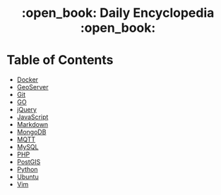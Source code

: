 <div align="center">
  <h1>:open_book: Daily Encyclopedia :open_book:</h1>
</div>

# Table of Contents

- [Docker](./docker/README.md)
- [GeoServer](./geoserver/README.md)
- [Git](./git/README.md)
- [GO](./go/README.md)
- [jQuery](./jquery/README.md)
- [JavaScript](./javascript/README.md)
- [Markdown](./markdown/README.md)
- [MongoDB](./mongodb/README.md)
- [MQTT](./mqtt/README.md)
- [MySQL](./mysql/README.md)
- [PHP](./php/README.md)
- [PostGIS](./postgis/README.md)
- [Python](./python/README.md)
- [Ubuntu](./ubuntu/README.md)
- [Vim](./vim/README.md)
